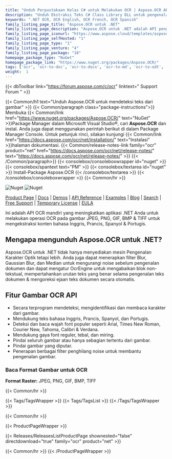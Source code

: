 ```yaml
---
title: "Unduh Perpustakaan Kelas C# untuk Melakukan OCR | Aspose.OCR API"
description: "Unduh Ekstraksi Teks C# Class Library DLL untuk pengenalan teks & karakter bahasa Inggris, Prancis, Spanyol & Portugis dari gambar raster melalui .NET API di tempat."
keywords: ".NET OCR, OCR English, OCR French, OCR Spanish"
family_listing_page_title: "Aspose.OCR untuk .NET"
family_listing_page_description: "Aspose.OCR untuk .NET adalah API pengenalan karakter optik yang memungkinkan pengembang untuk menambahkan fungsionalitas OCR ke aplikasi web ASP.NET, layanan web, dan aplikasi Windows mereka tanpa memerlukan alat atau API tambahan apa pun."
family_listing_page_iconurl: "https://www.aspose.cloud/templates/aspose/App_Themes/V3/images/ocr/272x272/aspose_ocr-for-net-min.png"
family_listing_page_selfHosted: "1"
family_listing_page_type: "1"
family_listing_page_venture: "4"
family_listing_page_package: "18"
homepage_package_type: "NuGet"
homepage_package_link: "https://www.nuget.org/packages/Aspose.OCR/"
tags: ['ocr', 'ocr-to-doc', 'ocr-to-docx', 'ocr-to-md', 'ocr-to-odt', 'ocr-to-pdf', 'ocr-to-text']
weight:  1
---
```


{{< dbToolbar link="https://forum.aspose.com/c/ocr" linktext=" Support Forum " >}}

{{< Common/h1 text="Unduh Aspose.OCR untuk mendeteksi teks dari gambar"  >}}
{{< Common/paragraph class="package-instructions">}}
Membuka
{{< Common/link href="https://www.nuget.org/packages/Aspose.OCR/" text="NuGet"  >}}Package Manager dalam Microsoft Visual Studio®, cari <b>Aspose.OCR</b> dan instal. Anda juga dapat menggunakan perintah berikut di dalam Package Manager Console. Untuk petunjuk rinci, silakan kunjungi
{{< Common/link href="https://docs.aspose.com/ocr/net/installation/" text="Instalasi"  >}}halaman dokumentasi.
{{< Common/release-notes-link family="ocr" product="net" href="https://docs.aspose.com/ocr/net/release-notes/" text="https://docs.aspose.com/ocr/net/release-notes/"  >}}
{{< /Common/paragraph>}}
{{< consolebox/consoleboxwrapper id="nuget" >}}
       {{< consolebox/spantext text="PM" >}}
       {{< consolebox/textarea id="nuget" >}} Install-Package Aspose.OCR {{< /consolebox/textarea >}}
{{< /consolebox/consoleboxwrapper >}}
{{< Common/hr >}}

![Nuget](https://img.shields.io/nuget/v/Aspose.OCR) ![Nuget](https://img.shields.io/nuget/dt/Aspose.OCR?label=nuget%20downloads)

[Product Page](https://products.aspose.com/ocr/net/) | [Docs](https://docs.aspose.com/ocr/net/) | [Demos](https://products.aspose.app/ocr/family) | [API Reference](https://reference.aspose.com/ocr/net/) | [Examples](https://github.com/aspose-ocr/Aspose.OCR-for-.NET) | [Blog](https://blog.aspose.com/category/ocr/) | [Search](https://search.aspose.com/) | [Free Support](https://forum.aspose.com/c/ocr) | [Temporary License](https://purchase.aspose.com/temporary-license) | [EULA](https://about.aspose.com/legal/eula/)

Ini adalah API OCR mandiri yang meningkatkan aplikasi .NET Anda untuk melakukan operasi OCR pada gambar JPEG, PNG, GIF, BMP & TIFF untuk mengekstraksi konten bahasa Inggris, Prancis, Spanyol & Portugis.

## Mengapa mengunduh Aspose.OCR untuk .NET?

Aspose.OCR untuk .NET tidak hanya menyediakan mesin Pengenalan Karakter Optik tetapi lebih. Anda juga dapat menerapkan filter Blur, Gaussian Blur, dan Median untuk mengurangi noise sebelum pengenalan dokumen dan dapat mengatur OcrEngine untuk mengabaikan blok non-tekstual, mempertahankan urutan teks yang benar selama pengenalan teks dokumen & mengoreksi ejaan teks dokumen secara otomatis.

## Fitur Gambar OCR API

- Secara terprogram mendeteksi, mengidentifikasi dan membaca karakter dari gambar.
- Mendukung teks bahasa Inggris, Prancis, Spanyol, dan Portugis.
- Deteksi dan baca wajah font populer seperti Arial, Times New Roman, Courier New, Tahoma, Calibri & Verdana.
- Mendukung gaya font reguler, tebal, dan miring.
- Pindai seluruh gambar atau hanya sebagian tertentu dari gambar.
- Pindai gambar yang diputar.
- Penerapan berbagai filter penghilang noise untuk membantu pengenalan gambar.

### Baca Format Gambar untuk OCR

**Format Raster:** JPEG, PNG, GIF, BMP, TIFF

{{< Common/hr >}}

{{< Tags/TagsWrapper >}}
 {{< Tags/TagsList >}}
{{< /Tags/TagsWrapper >}}

{{< Common/hr >}}

{{< ProductPageWrapper >}}
<!-- ReleasesListProductPage-->
   {{< Releases/ReleasesListProductPage shownested="false"  directdownload="true" family="ocr" product="net" >}}
<!-- /ReleasesListProductPage-->
{{< Common/hr >}}
{{< /ProductPageWrapper >}}


